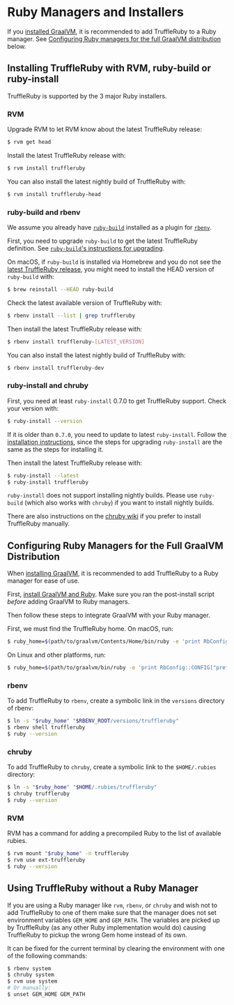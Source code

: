 # Ruby Managers and Installers

If you [installed GraalVM](installing-graalvm.md), it is recommended to add
TruffleRuby to a Ruby manager. See
[Configuring Ruby managers for the full GraalVM distribution](#configuring-ruby-managers-for-the-full-graalvm-distribution)
below.

## Installing TruffleRuby with RVM, ruby-build or ruby-install

TruffleRuby is supported by the 3 major Ruby installers.

### RVM

Upgrade RVM to let RVM know about the latest TruffleRuby release:

```bash
$ rvm get head
```

Install the latest TruffleRuby release with:

```bash
$ rvm install truffleruby
```

You can also install the latest nightly build of TruffleRuby with:

```bash
$ rvm install truffleruby-head
```

### ruby-build and rbenv

We assume you already have [`ruby-build`](https://github.com/rbenv/ruby-build)
installed as a plugin for [`rbenv`](https://github.com/rbenv/rbenv).

First, you need to upgrade `ruby-build` to get the latest TruffleRuby
definition. See [`ruby-build`'s instructions for upgrading](https://github.com/rbenv/ruby-build#upgrading).

On macOS, if `ruby-build` is installed via Homebrew and you do not see the
[latest TruffleRuby release](https://github.com/oracle/truffleruby/releases/latest),
you might need to install the HEAD version of `ruby-build` with:

```bash
$ brew reinstall --HEAD ruby-build
```

Check the latest available version of TruffleRuby with:

```bash
$ rbenv install --list | grep truffleruby
```

Then install the latest TruffleRuby release with:

```bash
$ rbenv install truffleruby-[LATEST_VERSION]
```

You can also install the latest nightly build of TruffleRuby with:

```bash
$ rbenv install truffleruby-dev
```

### ruby-install and chruby

First, you need at least `ruby-install` 0.7.0 to get TruffleRuby support.
Check your version with:

```bash
$ ruby-install --version
```

If it is older than `0.7.0`, you need to update to latest `ruby-install`.
Follow the [installation instructions](https://github.com/postmodern/ruby-install#install),
since the steps for upgrading `ruby-install` are the same as the steps for
installing it.

Then install the latest TruffleRuby release with:

```bash
$ ruby-install --latest
$ ruby-install truffleruby
```

`ruby-install` does not support installing nightly builds.
Please use `ruby-build` (which also works with `chruby`) if you want to install nightly builds.

There are also instructions on the
[chruby wiki](https://github.com/postmodern/chruby/wiki/TruffleRuby)
if you prefer to install TruffleRuby manually.

## Configuring Ruby Managers for the Full GraalVM Distribution

When [installing GraalVM](installing-graalvm.md), it is recommended to add
TruffleRuby to a Ruby manager for ease of use.

First, [install GraalVM and Ruby](installing-graalvm.md).
Make sure you ran the post-install script *before* adding GraalVM to Ruby managers.

Then follow these steps to integrate GraalVM with your Ruby manager.

First, we must find the TruffleRuby home.
On macOS, run:
```bash
$ ruby_home=$(path/to/graalvm/Contents/Home/bin/ruby -e 'print RbConfig::CONFIG["prefix"]')
```

On Linux and other platforms, run:
```bash
$ ruby_home=$(path/to/graalvm/bin/ruby -e 'print RbConfig::CONFIG["prefix"]')
```

### rbenv

To add TruffleRuby to `rbenv`, create a symbolic link in the `versions` directory
of rbenv:

```bash
$ ln -s "$ruby_home" "$RBENV_ROOT/versions/truffleruby"
$ rbenv shell truffleruby
$ ruby --version
```

### chruby

To add TruffleRuby to `chruby`, create a symbolic link to the `$HOME/.rubies` directory:

```bash
$ ln -s "$ruby_home" "$HOME/.rubies/truffleruby"
$ chruby truffleruby
$ ruby --version
```

### RVM

RVM has a command for adding a precompiled Ruby to the list of available rubies.

```bash
$ rvm mount "$ruby_home" -n truffleruby
$ rvm use ext-truffleruby
$ ruby --version
```

## Using TruffleRuby without a Ruby Manager

If you are using a Ruby manager like `rvm`, `rbenv`, or `chruby` and wish not to
add TruffleRuby to one of them make sure that the manager does not set
environment variables `GEM_HOME` and `GEM_PATH`. The variables
are picked up by TruffleRuby (as any other Ruby implementation would do)
causing TruffleRuby to pickup the wrong Gem home instead of its own.

It can be fixed for the current terminal by clearing
the environment with one of the following commands:

```bash
$ rbenv system
$ chruby system
$ rvm use system
# Or manually:
$ unset GEM_HOME GEM_PATH
```
